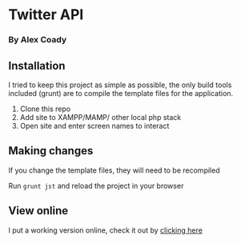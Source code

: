 # Twitter API
### By Alex Coady

## Installation

I tried to keep this project as simple as possible, the only build tools included (grunt) are to compile the template files for the application.

1. Clone this repo
2. Add site to XAMPP/MAMP/ other local php stack
3. Open site and enter screen names to interact

## Making changes
If you change the template files, they will need to be recompiled

Run `grunt jst` and reload the project in your browser

## View online
I put a working version online, check it out by [clicking here](http://burberry.coady.me/ "Code test")